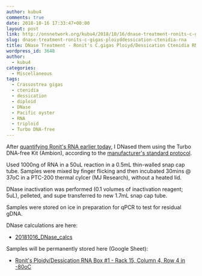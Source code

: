 ```yaml
---
author: kubu4
comments: true
date: 2018-10-16 17:33:47+00:00
layout: post
link: http://onsnetwork.org/kubu4/2018/10/16/dnase-treatment-ronits-c-gigas-ploiyddessication-ctenidia-rna/
slug: dnase-treatment-ronits-c-gigas-ploiyddessication-ctenidia-rna
title: DNase Treatment - Ronit's C.gigas Ploiyd/Dessication Ctenidia RNA
wordpress_id: 3648
author:
  - kubu4
categories:
  - Miscellaneous
tags:
  - Crassostrea gigas
  - ctenidia
  - dessication
  - diploid
  - DNase
  - Pacific oyster
  - RNA
  - triploid
  - Turbo DNA-free
---
```


After [quantifying Ronit's RNA earlier today](http://onsnetwork.org/kubu4/2018/10/16/rna-quantification-ronits-c-gigas-ploidydessication-rna/), I DNased them using the Turbo DNA-free Kit (Ambion), according to the [manufacturer's standard protocol](https://github.com/RobertsLab/resources/blob/master/protocols/Commercial_Protocols/Ambion_Turbo_DNA_Free.pdf).

Used 1000ng of RNA in a 50uL reaction in a 0.5mL thin-walled snap cap tube. Samples were mixed by finger flicking and then incubated 30mins @ 37oC in a PTC-200 thermal cylcer (MJ Research), without a heated lid.

DNase inactivation was performed (0.1 volumes of inactivation reagent; 5uL), pelleted, and supe transferred to new 1.7mL snap cap tube.

Samples were stored on ice in preparation for qPCR to test for residual gDNA.

DNase calculations are here:





  * [20181016_DNase_calcs](https://docs.google.com/spreadsheets/d/1rgS3MH5QjFYIQL8PpvUf6xo-ZXI8KTX4pm16cb7if4U/edit?usp=sharing)



Samples will be permanently stored here (Google Sheet):



  * [Ronit's Ploidy/Dessication RNA Box #1 - Rack 15, Column 4, Row 4 in -80oC](https://docs.google.com/spreadsheets/d/1Qsvz3QTURlPF_hX05BQxjom3484WuMfqQ1ILl9LEljU/edit?usp=sharing)


